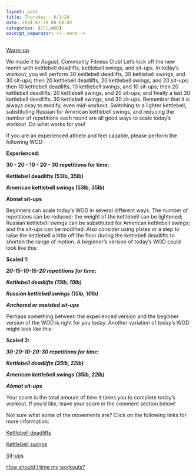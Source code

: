 ```yaml
---
layout: post
title: Thursday - 8/1/24
date: 2024-07-28 00:00:02
categories: [CFC,WOD]
excerpt_separator: <!--more-->
---
```

[Warm-up](https://communityfitnessclub.wixsite.com/website/post/basic-full-body-warm-up)

We made it to August, Community Fitness Club! Let’s kick off the new month with kettlebell deadlifts, kettlebell swings, and sit-ups. In today’s workout, you will perform 30 kettlebell deadlifts, 30 kettlebell swings, and 30 sit-ups; then 20 kettlebell deadlifts, 20 kettlebell swings, and 20 sit-ups; then 10 kettlebell deadlifts, 10 kettlebell swings, and 10 sit-ups; then 20 kettlebell deadlifts, 20 kettlebell swings, and 20 sit-ups; and finally a last 30 kettlebell deadlifts, 30 kettlebell swings, and 30 sit-ups. Remember that it is always okay to modify, even mid-workout. Switching to a lighter kettlebell, substituting Russian for American kettlebell swings, and reducing the number of repetitions each round are all good ways to scale today’s workout. Do what works for you!

If you are an experienced athlete and feel capable, please perform the following WOD:

**Experienced:**

**30 - 20 - 10 - 20 - 30 repetitions for time:**

**Kettlebell deadlifts (53lb, 35lb)**

**American kettlebell swings (53lb, 35lb)**

**Abmat sit-ups**
<!--more-->

Beginners can scale today’s WOD in several different ways. The number of repetitions can be reduced; the weight of the kettlebell can be lightened; Russian kettlebell swings can be substituted for American kettlebell swings; and the sit-ups can be modified. Also consider using plates or a step to raise the kettlebell a little off the floor during the kettlebell deadlifts to shorten the range of motion. A beginner’s version of today’s WOD could look like this:

**Scaled 1:**

***20-15-10-15-20 repetitions for time:***

***Kettlebell deadlifts (15lb, 10lb)***

***Russian kettlebell swings (15lb, 10lb)***

***Anchored or assisted sit-ups***

Perhaps something between the experienced version and the beginner version of the WOD is right for you today. Another variation of today’s WOD might look like this:

**Scaled 2:**

***30-20-10-20-30 repetitions for time:***

***Kettlebell deadlifts (35lb, 22lb)***

***American kettlebell swings (35lb, 22lb)***

***Abmat sit-ups***

Your score is the total amount of time it takes you to complete today’s workout. If you’d like, leave your score in the comment section below!

Not sure what some of the movements are? Click on the following links for more information:

[Kettlebell deadlifts](https://communityfitnessclub.wixsite.com/website/post/kettlebell-deadlifts)

[Kettlebell swings](https://communityfitnessclub.wixsite.com/website/post/kettlebell-swings)

[Sit-ups](https://communityfitnessclub.wixsite.com/website/post/sit-ups)

[How should I time my workouts?](https://communityfitnessclub.wixsite.com/website/post/how-should-i-time-my-workouts)
